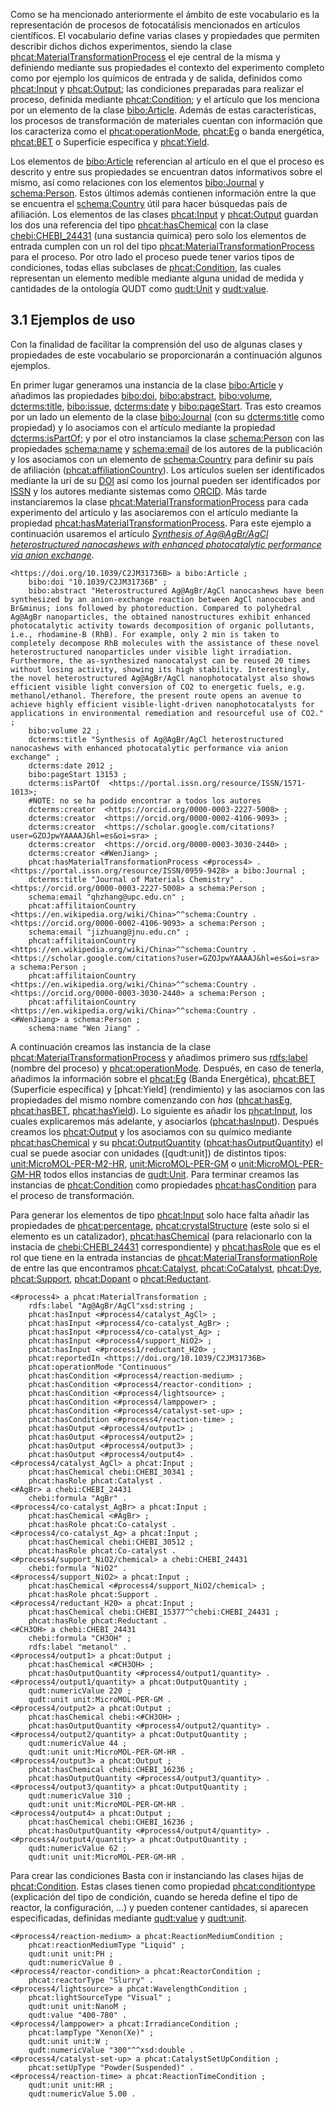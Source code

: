 Como se ha mencionado anteriormente el ámbito de este vocabulario es la representación de procesos de fotocatálisis mencionados en artículos científicos. El vocabulario define varias clases y propiedades que permiten describir dichos dichos experimentos, siendo la clase [phcat:MaterialTransformationProcess](#MaterialTransformationProcess) el eje central de la misma y definiendo mediante sus propiedades el contexto del experimento completo como por ejemplo los químicos de entrada y de salida, definidos como [phcat:Input](#Input) y [phcat:Output](#Output); las condiciones preparadas para realizar el proceso, definida mediante [phcat:Condition](#Condition); y el artículo que los menciona por un elemento de la clase [bibo:Article](http://bibliontology.com/content/article.html). Además de estas características, los procesos de transformación de materiales cuentan con información que los caracteriza como el [phcat:operationMode](#operationMode), [phcat:Eg](#Eg) o banda energética, [phcat:BET](#BET) o Superficie específica y [phcat:Yield](#Yield). 

Los elementos de [bibo:Article](http://bibliontology.com/content/article.html) referencian al artículo en el que el proceso es descrito y entre sus propiedades se encuentran datos informativos sobre el mismo, así como relaciones con los elementos [bibo:Journal](http://gbol.life/ontology/bibo/Journal/) y [schema:Person](https://schema.org/Person). Estos últimos además contienen información entre la que se encuentra el [schema:Country](https://schema.org/Country) útil para hacer búsquedas país de afiliación. Los elementos de las clases [phcat:Input](#Input) y [phcat:Output](#Output) guardan los dos una referencia del tipo [phcat:hasChemical](#hasChemical) con la clase [chebi:CHEBI_24431](https://www.ebi.ac.uk/chebi/searchId.do?chebiId=CHEBI:24431) (una sustancia química) pero solo los elementos de entrada cumplen con un rol del tipo [phcat:MaterialTransformationProcess](#MaterialTransformationProcess) para el proceso. Por otro lado el proceso puede tener varios tipos de condiciones, todas ellas subclases de [phcat:Condition](#Condition), las cuales representan un elemento medible mediante alguna unidad de medida y cantidades de la ontología QUDT como [qudt:Unit](https://qudt.org/schema/qudt/Unit) y [qudt:value](https://qudt.org/schema/qudt/value).

<!--
Hablar de SKOS (cuando se añada)

También se han utilizado varios esquemas conceptuales de SKOS para representar algunas de las clasificaciones de este dominio. La Figura 1 muestra algunas de estas relaciones con los esquemas conceptuales de SKOS. En el caso del tipo de variación, representado por la propiedad [espad:tipoVariacion](), existen varias posibilidades para representar dicho tipo de datos, tales como registro, baja y modificación, y los motivos asociados a cada variación.
-->

## 3.1 Ejemplos de uso

Con la finalidad de facilitar la comprensión del uso de algunas clases y propiedades de este vocabulario se proporcionarán a continuación algunos ejemplos.

En primer lugar generamos una instancia de la clase [bibo:Article](http://bibliontology.com/content/article.html) y añadimos las propiedades [bibo:doi](http://gbol.life/ontology/bibo/doi/), [bibo:abstract](http://gbol.life/0.1/abstract/), [bibo:volume](http://gbol.life/ontology/bibo/volume/), [dcterms:title](https://www.dublincore.org/specifications/dublin-core/dcmi-terms/terms/title/), [bibo:issue](http://gbol.life/ontology/bibo/issue/), [dcterms:date](https://www.dublincore.org/specifications/dublin-core/dcmi-terms/elements11/date/) y [bibo:pageStart](http://gbol.life/ontology/bibo/pageStart/). Tras esto creamos por un lado un elemento de la clase [bibo:Journal](http://gbol.life/ontology/bibo/Journal/) (con su [dcterms:title](https://www.dublincore.org/specifications/dublin-core/dcmi-terms/terms/title/) como propiedad) y lo asociamos con el artículo mediante la propiedad [dcterms:isPartOf](dublincore.org/specifications/dublin-core/dcmi-terms/terms/isPartOf/); y por el otro instanciamos la clase [schema:Person](https://schema.org/Person) con las propiedades [schema:name](https://schema.org/name) y [schema:email](https://schema.org/email) de los autores de la publicación y los asociamos con un elemento de [schema:Country](https://schema.org/Country) para definir su país de afiliación ([phcat:affiliationCountry](#affiliationCountry)). Los artículos suelen ser identificados mediante la uri de su [DOI](https://www.doi.org/) así como los journal pueden ser identificados por [ISSN](https://www.issn.org/) y los autores mediante sistemas como [ORCID](https://orcid.org/). Más tarde instanciaremos la clase [phcat:MaterialTransformationProcess](#MaterialTransformationProcess) para cada experimento del artículo y las asociaremos con el artículo mediante la propiedad [phcat:hasMaterialTransformationProcess](#hasMaterialTransformationProcess). Para este ejemplo a continuación usaremos el artículo *[Synthesis of Ag@AgBr/AgCl heterostructured nanocashews with enhanced photocatalytic performance via anion exchange](https://doi.org/10.1039/C2JM31736B)*.

    <https://doi.org/10.1039/C2JM31736B> a bibo:Article ;
        bibo:doi "10.1039/C2JM31736B" ;
        bibo:abstract "Heterostructured Ag@AgBr/AgCl nanocashews have been synthesized by an anion-exchange reaction between AgCl nanocubes and Br&minus; ions followed by photoreduction. Compared to polyhedral Ag@AgBr nanoparticles, the obtained nanostructures exhibit enhanced photocatalytic activity towards decomposition of organic pollutants, i.e., rhodamine-B (RhB). For example, only 2 min is taken to completely decompose RhB molecules with the assistance of these novel heterostructured nanoparticles under visible light irradiation. Furthermore, the as-synthesized nanocatalyst can be reused 20 times without losing activity, showing its high stability. Interestingly, the novel heterostructured Ag@AgBr/AgCl nanophotocatalyst also shows efficient visible light conversion of CO2 to energetic fuels, e.g. methanol/ethanol. Therefore, the present route opens an avenue to achieve highly efficient visible-light-driven nanophotocatalysts for applications in environmental remediation and resourceful use of CO2." ;
        bibo:volume 22 ;
        dcterms:title "Synthesis of Ag@AgBr/AgCl heterostructured nanocashews with enhanced photocatalytic performance via anion exchange" ;
        dcterms:date 2012 ;
        bibo:pageStart 13153 ;
        dcterms:isPartOf  <https://portal.issn.org/resource/ISSN/1571-1013>;
        #NOTE: no se ha podido encontrar a todos los autores
        dcterms:creator  <https://orcid.org/0000-0003-2227-5008> ;
        dcterms:creator  <https://orcid.org/0000-0002-4106-9093> ;
        dcterms:creator  <https://scholar.google.com/citations?user=GZOJpwYAAAAJ&hl=es&oi=sra> ;
        dcterms:creator  <https://orcid.org/0000-0003-3030-2440> ;
        dcterms:creator	<#WenJiang> ;
        phcat:hasMaterialTransformationProcess <#process4> .
    <https://portal.issn.org/resource/ISSN/0959-9428> a bibo:Journal ;
        dcterms:title "Journal of Materials Chemistry" .
    <https://orcid.org/0000-0003-2227-5008> a schema:Person ;
        schema:email "qhzhang@upc.edu.cn" ;
        phcat:affilitaionCountry <https://en.wikipedia.org/wiki/China>^^schema:Country .
    <https://orcid.org/0000-0002-4106-9093> a schema:Person ;
        schema:email "jizhuang@jnu.edu.cn" ;
        phcat:affilitaionCountry <https://en.wikipedia.org/wiki/China>^^schema:Country .
    <https://scholar.google.com/citations?user=GZOJpwYAAAAJ&hl=es&oi=sra> a schema:Person ;
        phcat:affilitaionCountry <https://en.wikipedia.org/wiki/China>^^schema:Country .
    <https://orcid.org/0000-0003-3030-2440> a schema:Person ;
        phcat:affilitaionCountry <https://en.wikipedia.org/wiki/China>^^schema:Country .
    <#WenJiang> a schema:Person ;
        schema:name "Wen Jiang" .

A continuación creamos las instancia de la clase [phcat:MaterialTransformationProcess](#MaterialTransformationProcess) y añadimos primero sus [rdfs:label](https://www.w3.org/TR/rdf-schema/#ch_label) (nombre del proceso) y [phcat:operationMode](#operationMode). Después, en caso de tenerla, añadimos la información sobre el [phcat:Eg](#Eg) (Banda Energética), [phcat:BET](#BET) (Superficie específica) y [phcat:Yield] (rendimiento) y las asociamos con las propiedades del mismo nombre comenzando con *has* ([phcat:hasEg](#hasEg), [phcat:hasBET](#hasBET), [phcat:hasYield](#hasYield)). Lo siguiente es añadir los [phcat:Input](#Input), los cuales explicaremos más adelante, y asociarlos ([phcat:hasInput](#hasInput)). Después creamos los [phcat:Output](#Output) y los asociamos con su químico mediante [phcat:hasChemical](#hasChemical) y su [phcat:OutputQuantity](#OutputQuantity) ([phcat:hasOutputQuantity](#hasOutputQuantity)) el cual se puede asociar con unidades ([qudt:unit]) de distintos tipos: [unit:MicroMOL-PER-M2-HR](https://qudt.org/vocab/unit/MicroMOL-PER-M2-HR), [unit:MicroMOL-PER-GM](https://qudt.org/vocab/unit/MicroMOL-PER-GM) o [unit:MicroMOL-PER-GM-HR](https://qudt.org/vocab/unit/MicroMOL-PER-GM-HR) todos ellos instancias de [qudt:Unit](https://qudt.org/schema/qudt/Unit). Para terminar creamos las instancias de [phcat:Condition](#Condition) como propiedades [phcat:hasCondition](#hasCondition) para el proceso de transformación.

<!-- inputs -->
Para generar los elementos de tipo [phcat:Input](#Input) solo hace falta añadir las propiedades de [phcat:percentage](#percentage), [phcat:crystalStructure](#crystalStructure) (este solo si el elemento es un catalizador), [phcat:hasChemical](#hasChemical) (para relacionarlo con la instacia de [chebi:CHEBI_24431](https://www.ebi.ac.uk/chebi/searchId.do?chebiId=CHEBI:24431) correspondiente) y [phcat:hasRole](#hasRole) que es el rol que tiene en la entrada instancias de [phcat:MaterialTransformationRole](#MaterialTransformationRole) de entre las que encontramos [phcat:Catalyst](#Catalyst), [phcat:CoCatalyst](#CoCatalyst), [phcat:Dye](#Dye), [phcat:Support](#Support), [phcat:Dopant](#Dopant) o [phcat:Reductant](#Reductant).

    <#process4> a phcat:MaterialTransformation ;
        rdfs:label "Ag@AgBr/AgCl"xsd:string ;
        phcat:hasInput <#process4/catalyst_AgCl> ;
        phcat:hasInput <#process4/co-catalyst_AgBr> ;
        phcat:hasInput <#process4/co-catalyst_Ag> ;
        phcat:hasInput <#process4/support_NiO2> ;
        phcat:hasInput <#process1/reductant_H20> ;
        phcat:reportedIn <https://doi.org/10.1039/C2JM31736B>
        phcat:operationMode "Continuous"
        phcat:hasCondition <#process4/reaction-medium> ;
        phcat:hasCondition <#process4/reactor-condition> ;
        phcat:hasCondition <#process4/lightsource> ;
        phcat:hasCondition <#process4/lamppower> ;
        phcat:hasCondition <#process4/catalyst-set-up> ;
        phcat:hasCondition <#process4/reaction-time> ;
        phcat:hasOutput <#process4/output1> ;
        phcat:hasOutput <#process4/output2> ;
        phcat:hasOutput <#process4/output3> ;
        phcat:hasOutput <#process4/output4> .
    <#process4/catalyst_AgCl> a phcat:Input ;
        phcat:hasChemical chebi:CHEBI_30341 ;
        phcat:hasRole phcat:Catalyst .
    <#AgBr> a chebi:CHEBI_24431
        chebi:formula "AgBr" .
    <#process4/co-catalyst_AgBr> a phcat:Input ;
        phcat:hasChemical <#AgBr> ;
        phcat:hasRole phcat:Co-catalyst .
    <#process4/co-catalyst_Ag> a phcat:Input ;
        phcat:hasChemical chebi:CHEBI_30512 ;
        phcat:hasRole phcat:Co-catalyst .
    <#process4/support_NiO2/chemical> a chebi:CHEBI_24431
        chebi:formula "NiO2" .
    <#process4/support_NiO2> a phcat:Input ;
        phcat:hasChemical <#process4/support_NiO2/chemical> ;
        phcat:hasRole phcat:Support .
    <#process4/reductant_H20> a phcat:Input ;
        phcat:hasChemical chebi:CHEBI_15377^^chebi:CHEBI_24431 ;
        phcat:hasRole phcat:Reductant .
    <#CH3OH> a chebi:CHEBI_24431
        chebi:formula "CH3OH" ;
        rdfs:label "metanol" .
    <#process4/output1> a phcat:Output ;
        phcat:hasChemical <#CH3OH> ;
        phcat:hasOutputQuantity <#process4/output1/quantity> .
    <#process4/output1/quantity> a phcat:OutputQuantity ;
        qudt:numericValue 220 ;
        qudt:unit unit:MicroMOL-PER-GM .
    <#process4/output2> a phcat:Output ;
        phcat:hasChemical chebi:<#CH3OH> ;
        phcat:hasOutputQuantity <#process4/output2/quantity> .
    <#process4/output2/quantity> a phcat:OutputQuantity ;
        qudt:numericValue 44 ;
        qudt:unit unit:MicroMOL-PER-GM-HR .
    <#process4/output3> a phcat:Output ;
        phcat:hasChemical chebi:CHEBI_16236 ;
        phcat:hasOutputQuantity <#process4/output3/quantity> .
    <#process4/output3/quantity> a phcat:OutputQuantity ;
        qudt:numericValue 310 ;
        qudt:unit unit:MicroMOL-PER-GM-HR .
    <#process4/output4> a phcat:Output ;
        phcat:hasChemical chebi:CHEBI_16236 ;
        phcat:hasOutputQuantity <#process4/output4/quantity> .
    <#process4/output4/quantity> a phcat:OutputQuantity ;
        qudt:numericValue 62 ;
        qudt:unit unit:MicroMOL-PER-GM-HR .

<!-- condiciones -->
Para crear las condiciones Basta con ir instanciando las clases hijas de [phcat:Condition](#Condition). Estas clases tienen como propiedad [phcat:conditiontype](#conditionType) (explicación del tipo de condición, cuando se hereda define el tipo de reactor, la configuración, ...) y pueden contener cantidades, si aparecen especificadas, definidas mediante [qudt:value](https://qudt.org/schema/qudt/value) y [qudt:unit](https://qudt.org/schema/qudt/unit).

    <#process4/reaction-medium> a phcat:ReactionMediumCondition ;
        phcat:reactionMediumType "Liquid" ;
        qudt:unit unit:PH ; 
        qudt:numericValue 0 .
    <#process4/reactor-condition> a phcat:ReactorCondition ;
        phcat:reactorType "Slurry" .
    <#process4/lightsource> a phcat:WavelengthCondition ;
        phcat:lightSourceType "Visual" ;
        qudt:unit unit:NanoM ;
        qudt:value "400-780" .
    <#process4/lamppower> a phcat:IrradianceCondition ;
        phcat:lampType "Xenon(Xe)" ;
        qudt:unit unit:W ;
        qudt:numericValue "300"^^xsd:double .
    <#process4/catalyst-set-up> a phcat:CatalystSetUpCondition ;
        phcat:setUpType "Powder(Suspended)" .
    <#process4/reaction-time> a phcat:ReactionTimeCondition ;
        qudt:unit unit:HR ;
        qudt:numericValue 5.00 .